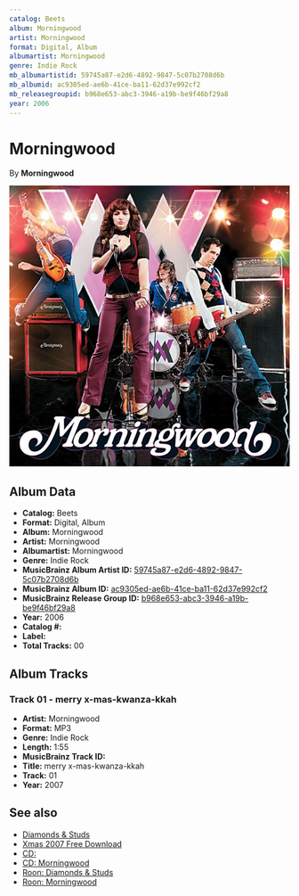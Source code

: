 ```yaml
---
catalog: Beets
album: Morningwood
artist: Morningwood
format: Digital, Album
albumartist: Morningwood
genre: Indie Rock
mb_albumartistid: 59745a87-e2d6-4892-9847-5c07b2708d6b
mb_albumid: ac9305ed-ae6b-41ce-ba11-62d37e992cf2
mb_releasegroupid: b968e653-abc3-3946-a19b-be9f46bf29a8
year: 2006
---
```


# Morningwood

By **Morningwood**

![](../../assets/beetscovers/Morningwood-Morningwood.jpg)

## Album Data

- **Catalog:** Beets
- **Format:** Digital, Album
- **Album:** Morningwood
- **Artist:** Morningwood
- **Albumartist:** Morningwood
- **Genre:** Indie Rock
- **MusicBrainz Album Artist ID:** [59745a87-e2d6-4892-9847-5c07b2708d6b](https://musicbrainz.org/artist/59745a87-e2d6-4892-9847-5c07b2708d6b)
- **MusicBrainz Album ID:** [ac9305ed-ae6b-41ce-ba11-62d37e992cf2](https://musicbrainz.org/release/ac9305ed-ae6b-41ce-ba11-62d37e992cf2)
- **MusicBrainz Release Group ID:** [b968e653-abc3-3946-a19b-be9f46bf29a8](https://musicbrainz.org/release-group/b968e653-abc3-3946-a19b-be9f46bf29a8)
- **Year:** 2006
- **Catalog #:** 
- **Label:** 
- **Total Tracks:** 00

## Album Tracks

### Track 01 - merry x-mas-kwanza-kkah

- **Artist:** Morningwood
- **Format:** MP3
- **Genre:** Indie Rock
- **Length:** 1:55
- **MusicBrainz Track ID:** [](https://musicbrainz.org/recording/)
- **Title:** merry x-mas-kwanza-kkah
- **Track:** 01
- **Year:** 2007


## See also

- [Diamonds & Studs](Diamonds_and_Studs.md)
- [Xmas 2007 Free Download](Xmas_2007_Free_Download.md)
- [CD: ](../../CD/Morningwood/Morningwood_index.md)
- [CD: Morningwood](../../CD/Morningwood/Morningwood.md)
- [Roon: Diamonds & Studs](../../Roon/Morningwood/Diamonds_and_Studs.md)
- [Roon: Morningwood](../../Roon/Morningwood/Morningwood.md)
